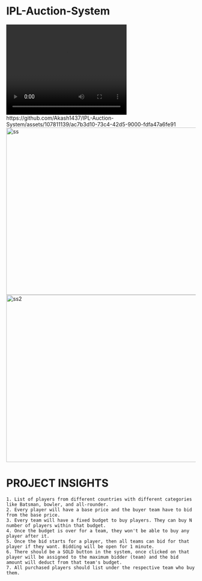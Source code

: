 # IPL-Auction-System

<video width="320" height="240" controls>
  <source src="
https://github.com/Akash1437/IPL-Auction-System/assets/107811139/ac7b3d10-73c4-42d5-9000-fdfa47a6fe91
" type="video/mp4">

</video>
https://github.com/Akash1437/IPL-Auction-System/assets/107811139/ac7b3d10-73c4-42d5-9000-fdfa47a6fe91

<br>

<img src="s1 mbs.jpg" alt="ss" width="947" height="445">
<br>
<img src="s2 mbs.jpg" alt="ss2" width="947" height="445">

# PROJECT INSIGHTS

    1. List of players from different countries with different categories like Batsman, bowler, and all-rounder.
    2. Every player will have a base price and the buyer team have to bid from the base price.
    3. Every team will have a fixed budget to buy players. They can buy N number of players within that budget.
    4. Once the budget is over for a team, they won't be able to buy any player after it.
    5. Once the bid starts for a player, then all teams can bid for that player if they want. Bidding will be open for 1 minute.
    6. There should be a SOLD button in the system, once clicked on that player will be assigned to the maximum bidder (team) and the bid amount will deduct from that team's budget.
    7. All purchased players should list under the respective team who buy them.
